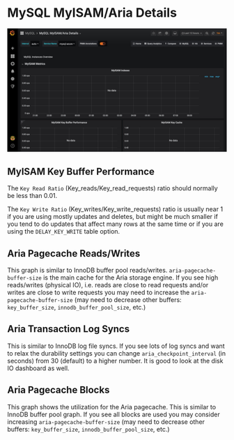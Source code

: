 # MySQL MyISAM/Aria Details

![image](../../_images/PMM_MySQL_MyISAM_Aria_Details.jpg)

## MyISAM Key Buffer Performance

The `Key Read Ratio`  (Key_reads/Key_read_requests) ratio should normally be less than 0.01.

The  `Key Write Ratio` (Key_writes/Key_write_requests) ratio is usually near 1 if you are using mostly updates and deletes, but might be much smaller if you tend to do updates that affect many rows at the same time or if you are using the `DELAY_KEY_WRITE` table option.

## Aria Pagecache Reads/Writes

This graph is similar to InnoDB buffer pool reads/writes. `aria-pagecache-buffer-size` is the main cache for the Aria storage engine. If you see high reads/writes (physical IO), i.e. reads are close to read requests and/or writes are close to write requests you may need to increase the `aria-pagecache-buffer-size` (may need to decrease other buffers: `key_buffer_size`, `innodb_buffer_pool_size`, etc.)

## Aria Transaction Log Syncs

This is similar to InnoDB log file syncs. If you see lots of log syncs and want to relax the durability settings you can change `aria_checkpoint_interval` (in seconds) from 30 (default) to a higher number. It is good to look at the disk IO dashboard as well.

## Aria Pagecache Blocks

This graph shows the utilization for the Aria pagecache. This is similar to InnoDB buffer pool graph. If you see all blocks are used you may consider increasing `aria-pagecache-buffer-size` (may need to decrease other buffers: `key_buffer_size`, `innodb_buffer_pool_size`, etc.)
